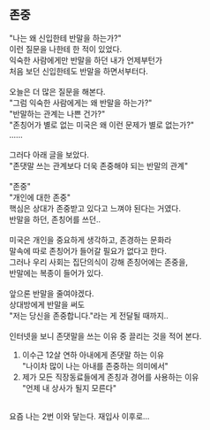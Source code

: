 
존중
-------------------------------

"나는 왜 신입한테 반말을 하는가?"<br>
이런 질문을 나한테 한 적이 있었다.<br>
익숙한 사람에게만 반말을 하던 내가 언제부턴가 <br>
처음 보던 신입한테도 반말을 하면서부터다.<br>
<br>
오늘은 더 많은 질문을 해본다.<br>
"그럼 익숙한 사람에게는 왜 반말을 하는가?"<br>
"반말하는 관계는 나쁜 건가?"<br>
"존칭어가 별로 없는 미국은 왜 이런 문제가 별로 없는가?"<br>
......<br>
<br>
그러다 아래 글을 보았다.<br>
"존댓말 쓰는 관계보다 더욱 존중해야 되는 반말의 관계"<br>
<br>
"존중"<br>
"개인에 대한 존중"<br>
핵심은 상대가 존중받고 있다고 느껴야 된다는 거였다.<br>
반말을 하던, 존칭어를 쓰던..<br>
<br>
미국은 개인을 중요하게 생각하고, 존경하는 문화라<br>
말속에 따로 존칭어가 들어갈 필요가 없다고 한다.<br>
그러나 우리 사회는 집단의식이 강해 존칭어에는 존중을,<br>
반말에는 복종이 들어가 있다.<br>
<br>
앞으론 반말을 줄여야겠다. <br>
상대방에게 반말을 써도 <br>
"저는 당신을 존중합니다."라는 게 전달될 때까지..<br>
<br>
인터넷을 보니 존댓말을 쓰는 이유 중 끌리는 것을 적어 본다.<br>
1. 이수근 12살 연하 아내에게 존댓말 하는 이유<br>
   "나이차 많이 나는 아내를 존중하는 의미에서"<br>
2. 제가 모든 직장동료들에게 존칭과 경어를 사용하는 이유<br>
   "언제 내 상사가 될지 모른다"<br>
<br>
요즘 나는 2번 이와 닿는다. 재입사 이후로...<br>

